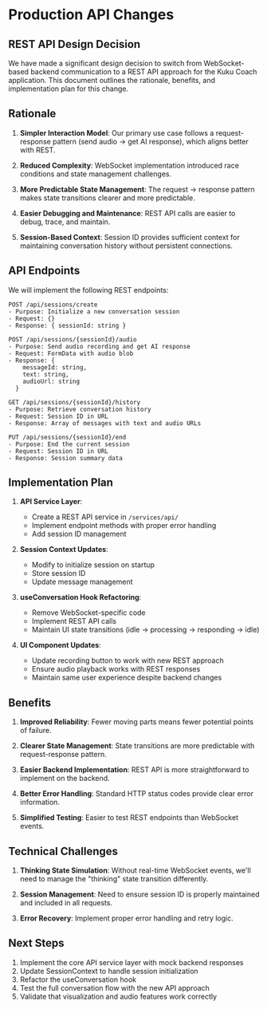# Production API Changes

## REST API Design Decision

We have made a significant design decision to switch from WebSocket-based backend communication to a REST API approach for the Kuku Coach application. This document outlines the rationale, benefits, and implementation plan for this change.

## Rationale

1. **Simpler Interaction Model**: Our primary use case follows a request-response pattern (send audio → get AI response), which aligns better with REST.

2. **Reduced Complexity**: WebSocket implementation introduced race conditions and state management challenges.

3. **More Predictable State Management**: The request → response pattern makes state transitions clearer and more predictable.

4. **Easier Debugging and Maintenance**: REST API calls are easier to debug, trace, and maintain.

5. **Session-Based Context**: Session ID provides sufficient context for maintaining conversation history without persistent connections.

## API Endpoints

We will implement the following REST endpoints:

```
POST /api/sessions/create
- Purpose: Initialize a new conversation session
- Request: {}
- Response: { sessionId: string }

POST /api/sessions/{sessionId}/audio
- Purpose: Send audio recording and get AI response
- Request: FormData with audio blob
- Response: { 
    messageId: string,
    text: string,
    audioUrl: string
  }

GET /api/sessions/{sessionId}/history
- Purpose: Retrieve conversation history
- Request: Session ID in URL
- Response: Array of messages with text and audio URLs

PUT /api/sessions/{sessionId}/end
- Purpose: End the current session
- Request: Session ID in URL
- Response: Session summary data
```

## Implementation Plan

1. **API Service Layer**:
   - Create a REST API service in `/services/api/`
   - Implement endpoint methods with proper error handling
   - Add session ID management

2. **Session Context Updates**:
   - Modify to initialize session on startup
   - Store session ID
   - Update message management

3. **useConversation Hook Refactoring**:
   - Remove WebSocket-specific code
   - Implement REST API calls
   - Maintain UI state transitions (idle → processing → responding → idle)

4. **UI Component Updates**:
   - Update recording button to work with new REST approach
   - Ensure audio playback works with REST responses
   - Maintain same user experience despite backend changes

## Benefits

1. **Improved Reliability**: Fewer moving parts means fewer potential points of failure.

2. **Clearer State Management**: State transitions are more predictable with request-response pattern.

3. **Easier Backend Implementation**: REST API is more straightforward to implement on the backend.

4. **Better Error Handling**: Standard HTTP status codes provide clear error information.

5. **Simplified Testing**: Easier to test REST endpoints than WebSocket events.

## Technical Challenges

1. **Thinking State Simulation**: Without real-time WebSocket events, we'll need to manage the "thinking" state transition differently.

2. **Session Management**: Need to ensure session ID is properly maintained and included in all requests.

3. **Error Recovery**: Implement proper error handling and retry logic.

## Next Steps

1. Implement the core API service layer with mock backend responses
2. Update SessionContext to handle session initialization
3. Refactor the useConversation hook
4. Test the full conversation flow with the new API approach
5. Validate that visualization and audio features work correctly